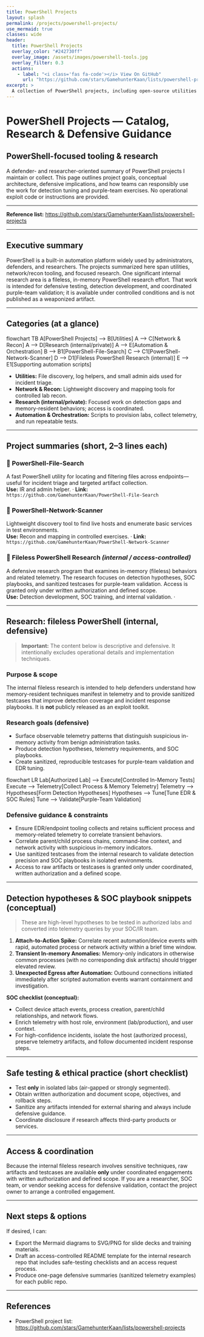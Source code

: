 ```yaml
---
title: PowerShell Projects
layout: splash
permalink: /projects/powershell-projects/
use_mermaid: true
classes: wide
header:
  title: PowerShell Projects
  overlay_color: "#242730ff"
  overlay_image: /assets/images/powershell-tools.jpg
  overlay_filter: 0.3
  actions:
    - label: "<i class='fas fa-code'></i> View On GitHub"
      url: "https://github.com/stars/GamehunterKaan/lists/powershell-projects"
excerpt: >
  A collection of PowerShell projects, including open-source utilities for network scanning and file discovery, alongside internal research on fileless techniques for defensive validation.
---
```


# PowerShell Projects — Catalog, Research & Defensive Guidance

## PowerShell-focused tooling & research  
A defender- and researcher-oriented summary of PowerShell projects I maintain or collect. This page outlines project goals, conceptual architecture, defensive implications, and how teams can responsibly use the work for detection tuning and purple-team exercises. No operational exploit code or instructions are provided.


---

**Reference list:** https://github.com/stars/GamehunterKaan/lists/powershell-projects

---

## Executive summary

PowerShell is a built-in automation platform widely used by administrators, defenders, and researchers. The projects summarized here span utilities, network/recon tooling, and focused research. One significant internal research area is a fileless, in-memory PowerShell research effort. That work is intended for defensive testing, detection development, and coordinated purple-team validation; it is available under controlled conditions and is not published as a weaponized artifact.

---

## Categories (at a glance)

<div class="mermaid">
flowchart TB
  A[PowerShell Projects] --> B[Utilities]
  A --> C[Network & Recon]
  A --> D[Research (internal/private)]
  A --> E[Automation & Orchestration]
  B --> B1[PowerShell-File-Search]
  C --> C1[PowerShell-Network-Scanner]
  D --> D1[Fileless PowerShell Research (internal)]
  E --> E1[Supporting automation scripts]
</div>

- **Utilities:** File discovery, log helpers, and small admin aids used for incident triage.  
- **Network & Recon:** Lightweight discovery and mapping tools for controlled lab recon.  
- **Research (internal/private):** Focused work on detection gaps and memory-resident behaviors; access is coordinated.  
- **Automation & Orchestration:** Scripts to provision labs, collect telemetry, and run repeatable tests.

---

## Project summaries (short, 2–3 lines each)

### 🔹 PowerShell-File-Search  
A fast PowerShell utility for locating and filtering files across endpoints—useful for incident triage and targeted artifact collection.  
**Use:** IR and admin helper. · **Link:** `https://github.com/GamehunterKaan/PowerShell-File-Search`

### 🔹 PowerShell-Network-Scanner  
Lightweight discovery tool to find live hosts and enumerate basic services in test environments.  
**Use:** Recon and mapping in controlled exercises. · **Link:** `https://github.com/GamehunterKaan/PowerShell-Network-Scanner`

### 🔹 Fileless PowerShell Research *(internal / access-controlled)*  
A defensive research program that examines in-memory (fileless) behaviors and related telemetry. The research focuses on detection hypotheses, SOC playbooks, and sanitized testcases for purple-team validation. Access is granted only under written authorization and defined scope.  
**Use:** Detection development, SOC training, and internal validation. ·

---

## Research: fileless PowerShell (internal, defensive)

> **Important:** The content below is descriptive and defensive. It intentionally excludes operational details and implementation techniques.

### Purpose & scope
The internal fileless research is intended to help defenders understand how memory-resident techniques manifest in telemetry and to provide sanitized testcases that improve detection coverage and incident response playbooks. It is **not** publicly released as an exploit toolkit.

### Research goals (defensive)
- Surface observable telemetry patterns that distinguish suspicious in-memory activity from benign administration tasks.  
- Produce detection hypotheses, telemetry requirements, and SOC playbooks.  
- Create sanitized, reproducible testcases for purple-team validation and EDR tuning.

<div class="mermaid">
flowchart LR
  Lab[Authorized Lab] --> Execute[Controlled In-Memory Tests]
  Execute --> Telemetry[Collect Process & Memory Telemetry]
  Telemetry --> Hypotheses[Form Detection Hypotheses]
  Hypotheses --> Tune[Tune EDR & SOC Rules]
  Tune --> Validate[Purple-Team Validation]
</div>

### Defensive guidance & constraints
- Ensure EDR/endpoint tooling collects and retains sufficient process and memory-related telemetry to correlate transient behaviors.  
- Correlate parent/child process chains, command-line context, and network activity with suspicious in-memory indicators.  
- Use sanitized testcases from the internal research to validate detection precision and SOC playbooks in isolated environments.  
- Access to raw artifacts or testcases is granted only under coordinated, written authorization and a defined scope.

---

## Detection hypotheses & SOC playbook snippets (conceptual)

> These are high-level hypotheses to be tested in authorized labs and converted into telemetry queries by your SOC/IR team.

1. **Attach-to-Action Spike:** Correlate recent automation/device events with rapid, automated process or network activity within a brief time window.  
2. **Transient In-memory Anomalies:** Memory-only indicators in otherwise common processes (with no corresponding disk artifacts) should trigger elevated review.  
3. **Unexpected Egress after Automation:** Outbound connections initiated immediately after scripted automation events warrant containment and investigation.

**SOC checklist (conceptual):**
- Collect device attach events, process creation, parent/child relationships, and network flows.  
- Enrich telemetry with host role, environment (lab/production), and user context.  
- For high-confidence incidents, isolate the host (authorized process), preserve telemetry artifacts, and follow documented incident response steps.

---

## Safe testing & ethical practice (short checklist)

- Test **only** in isolated labs (air-gapped or strongly segmented).  
- Obtain written authorization and document scope, objectives, and rollback steps.  
- Sanitize any artifacts intended for external sharing and always include defensive guidance.  
- Coordinate disclosure if research affects third-party products or services.

---

## Access & coordination

Because the internal fileless research involves sensitive techniques, raw artifacts and testcases are available **only** under coordinated engagements with written authorization and defined scope. If you are a researcher, SOC team, or vendor seeking access for defensive validation, contact the project owner to arrange a controlled engagement.

---

## Next steps & options

If desired, I can:
- Export the Mermaid diagrams to SVG/PNG for slide decks and training materials.  
- Draft an access-controlled README template for the internal research repo that includes safe-testing checklists and an access request process.  
- Produce one-page defensive summaries (sanitized telemetry examples) for each public repo.

--- 

## References

- PowerShell project list: https://github.com/stars/GamehunterKaan/lists/powershell-projects  